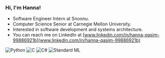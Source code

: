 ### Hi, I'm Hanna!

<!-- 
**hqa5im/hqa5im** is a ✨ _special_ ✨ repository because its `README.md` (this file) appears on your GitHub profile.

Here are some ideas to get you started:
-->

- Software Engineer Intern at Snoonu.
- Computer Science Senior at Carnegie Mellon University.
- Interested in software development and systems architecture.
- You can reach me on LinkedIn at [www.linkedin.com/in/hanna-qasim-99886921b](www.linkedin.com/in/hanna-qasim-99886921b)

![Python](https://img.shields.io/badge/-Python-333333?style=flat&logo=python)
![C](https://img.shields.io/badge/-C-333333?style=flat&logo=c)
![C#](https://img.shields.io/badge/-CSharp-333333?style=flat&logo=c-sharp)
![Standard ML](https://img.shields.io/badge/-StandardML-333333?style=flat)
